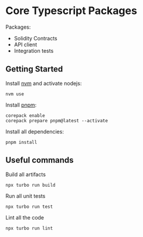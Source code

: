 # Core Typescript Packages

Packages:
* Solidity Contracts
* API client
* Integration tests

## Getting Started

Install [nvm](https://github.com/nvm-sh/) and activate nodejs:

```
nvm use
```

Install [pnpm](https://pnpm.io/):

```
corepack enable
corepack prepare pnpm@latest --activate
```

Install all dependencies:

```
pnpm install
```

## Useful commands

Build all artifacts
```
npx turbo run build
```

Run all unit tests
```
npx turbo run test
```

Lint all the code
```
npx turbo run lint
```
